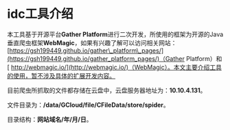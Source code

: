 # idc工具介绍

本工具基于开源平台**Gather Platform**进行二次开发，所使用的框架为开源的Java垂直爬虫框架**WebMagic**，如果有兴趣了解可以访问相关网站：[https://gsh199449.github.io/gather\_platform\_pages/](https://gsh199449.github.io/gather_platform_pages/)（Gather Platform）和[ http://webmagic.io/](http://webmagic.io/)（WebMagic）。本文主要介绍工具的使用，暂不涉及具体的扩展开发内容。

目前爬虫所抓取的文件都存储在云盘中，云盘服务器地址为：**10.10.4.131**。

文件目录为：**/data/GCloud/file/CFileData/store/spider**。

目录结构：**网站域名/年/月/日**。

